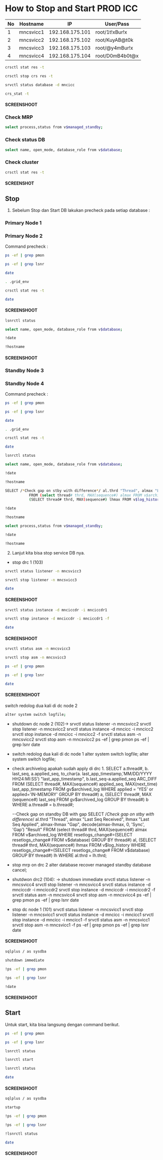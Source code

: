 # How to Stop and Start PROD ICC

| No | Hostname | IP | User/Pass |
|----------|----------|----------|----------|
| 1 | mncsvicc1 | 192.168.175.101 | root/1t!xBur!x |
| 2 | mncsvicc2 | 192.168.175.102 | root/KuyAB@t0k |
| 3 | mncsvicc3 | 192.168.175.103 | root/@y4mBur!x |
| 4 | mncsvicc4 | 192.168.175.104 | root/D0mB4b0t@x |

```bash
crsctl stat res -t
```
```bash
crsctl stop crs res -t
```
```bash
srvctl status database -d mncicc
```
```bash
crs_stat -t
```

#### SCREENSHOOT


### Check MRP
```bash
select process,status from v$managed_standby;
```

### Check status DB
```bash
select name, open_mode, database_role from v$database;
```

### Check cluster
```bash
crsctl stat res -t
```

#### SCREENSHOT

## Stop
1. Sebelum Stop dan Start DB lakukan precheck pada setiap database :
### Primary Node 1
### Primary Node 2
Command precheck :
```bash
ps -ef | grep pmon
```
```bash
ps -ef | grep lsnr
```
```bash
date
```
```bash
. .grid_env
```
```bash
crsctl stat res -t
```
```bash
date
```
#### SCREENSHOOT

```bash
lsnrctl status
```
```bash
select name, open_mode, database_role from v$database;
```
```bash
!date
```
```bash
!hostname
```
#### SCREENSHOOT

### Standby Node 3
### Standby Node 4
Command precheck :
```bash
ps -ef | grep pmon
```
```bash
ps -ef | grep lsnr
```
```bash
date
```
```bash
. .grid_env
```
```bash
crsctl stat res -t
```
```bash
date
```
```bash
lsnrctl status
```
```bash
select name, open_mode, database_role from v$database;
```
```bash
!date
```
```bash
!hostname
```
```bash
SELECT /*Check gap on stby with difference*/ al.thrd "Thread", almax "Last Seq Received", lhmax "Last Seq Applied", almax-lhmax "Gap", decode(almax-lhmax, 0, 'Sync', 'Gap') "Result"
		   FROM (select thread# thrd, MAX(sequence#) almax FROM v$archived_log WHERE resetlogs_change#=(SELECT resetlogs_change# FROM v$database) GROUP BY thread#) al,
		   (SELECT thread# thrd, MAX(sequence#) lhmax FROM v$log_history WHERE resetlogs_change#=(SELECT resetlogs_change# FROM v$database) GROUP BY thread#) lh WHERE al.thrd = lh.thrd;
```
```bash
!date
```
```bash
!hostname
```
```bash
select process,status from v$managed_standby;
```
```bash
!date
```
```bash
!hostname
```

2. Lanjut kita bisa stop service DB nya.

- stop drc 1 (103)
```bash
srvctl status listener -n mncsvicc3
```
```bash
srvctl stop listener -n mncsvicc3
```
```bash
date
```
#### SCREENSHOOT
```bash
srvctl status instance -d mnciccdr -i mnciccdr1
```
```bash
srvctl stop instance -d mnciccdr -i mnciccdr1 -f
```
```bash
date
```
#### SCREENSHOOT
```bash
srvctl status asm -n mncsvicc3
```
```bash
srvctl stop asm -n mncsvicc3
```
```bash
ps -ef | grep pmon
```
```bash
ps -ef | grep lsnr
```
```bash
date
```
#### SCREEENSHOOT

switch redolog dua kali di dc node 2 
```bash
alter system switch logfile; 
```
	

- shutdown dc node 2 (102)-> 
   srvctl status listener -n mncsvicc2
   srvctl stop listener -n mncsvicc2
   srvctl status instance -d mncicc -i mncicc2 
   srvctl stop instance -d mncicc -i mncicc2 -f
   srvctl status asm -n mncsvicc2
   srvctl stop asm -n mncsvicc2
   ps -ef | grep pmon
   ps -ef | grep lsnr
   date
   
- switch redolog dua kali di dc node 1
   alter system switch logfile;
   alter system switch logfile;
   
- check archivelog apakah sudah apply di drc 1.
   SELECT a.thread#, b. last_seq, a.applied_seq, to_char(a. last_app_timestamp,'MM/DD/YYYY HH24:MI:SS') "last_app_timestamp", b.last_seq-a.applied_seq 
   ARC_DIFF FROM (SELECT  thread#, MAX(sequence#) applied_seq, MAX(next_time) last_app_timestamp 
   FROM gv$archived_log WHERE applied = 'YES' or applied='IN-MEMORY' GROUP BY thread#) a, 
   (SELECT  thread#, MAX (sequence#) last_seq FROM gv$archived_log GROUP BY thread#) b 
   WHERE a.thread# = b.thread#;
   
   --Check gap on standby DB with gap
   SELECT /*Check gap on stby with difference*/ al.thrd "Thread", almax "Last Seq Received", lhmax "Last Seq Applied", almax-lhmax "Gap", decode(almax-lhmax, 0, 'Sync', 'Gap') "Result"
   FROM (select thread# thrd, MAX(sequence#) almax FROM v$archived_log WHERE resetlogs_change#=(SELECT resetlogs_change# FROM v$database) GROUP BY thread#) al,
   (SELECT thread# thrd, MAX(sequence#) lhmax FROM v$log_history WHERE resetlogs_change#=(SELECT resetlogs_change# FROM v$database) GROUP BY thread#) lh WHERE al.thrd = lh.thrd;

- stop mrp on drc 2
   alter database recover managed standby database cancel;
   
- shutdwon drc2 (104): -> shutdown immediate
   srvctl status listener -n mncsvicc4 
   srvctl stop listener -n mncsvicc4
   srvctl status instance -d mnciccdr -i mnciccdr2
   srvctl stop instance -d mnciccdr -i mnciccdr2 -f
   srvctl status asm -n mncsvicc4
   srvctl stop asm -n mncsvicc4
   ps -ef | grep pmon
   ps -ef | grep lsnr
   date
   
- stop dc node 1 (101)
   srvctl status listener -n mncsvicc1
   srvctl stop listener -n mncsvicc1
   srvctl status instance -d mncicc -i mncicc1
   srvctl stop instance -d mncicc -i mncicc1 -f
   srvctl status asm -n mncsvicc1
   srvctl stop asm -n mncsvicc1 -f
   ps -ef | grep pmon
   ps -ef | grep lsnr
   date

#### SCREENSHOOT



```bash
sqlplus / as sysdba
```
```bash
shutdown immediate
```
```bash
!ps -ef | grep pmon
```
```bash
!ps -ef | grep lsnr
```
```bash
!date
```

#### SCREENSHOOT



## Start
Untuk start, kita bisa langsung dengan command berikut.

```bash
ps -ef | grep pmon
```
```bash
ps -ef | grep lsnr
```
```bash
lsnrctl status
```
```bash
lsnrctl start
```
```bash
lsnrctl status
```
```bash
date
```
	
#### SCREENSHOOT



```bash
sqlplus / as sysdba
```
```bash
startup
```
```bash
!ps -ef | grep pmon
```
```bash
!ps -ef | grep lsnr
```
```bash
!lsnrctl status
```
```bash
date
```

#### SCREENSHOOT
